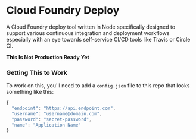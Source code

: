 # Cloud Foundry Deploy

A Cloud Foundry deploy tool written in Node specifically designed to support various continuous integration and deployment workflows especially with an eye towards self-service CI/CD tools like Travis or Circle CI.

**This Is Not Production Ready Yet**

### Getting This to Work

To work on this, you'll need to add a `config.json` file to this repo that looks something like this:

```javascript
{
  "endpoint": "https://api.endpoint.com",
  "username": "username@domain.com",
  "password": "secret-password",
  "name": "Application Name"
}
```